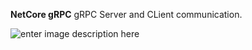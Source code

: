 **NetCore gRPC**
gRPC Server and CLient communication. 

![enter image description here](https://i.imgur.com/a2cPvad.png)
